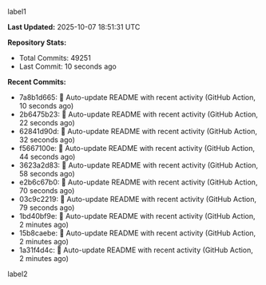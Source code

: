 
label1 
<!-- ACTIVITY_START -->
**Last Updated:** 2025-10-07 18:51:31 UTC

**Repository Stats:**
- Total Commits: 49251
- Last Commit: 10 seconds ago

**Recent Commits:**
- 7a8b1d665: 🤖 Auto-update README with recent activity (GitHub Action, 10 seconds ago)
- 2b6475b23: 🤖 Auto-update README with recent activity (GitHub Action, 22 seconds ago)
- 62841d90d: 🤖 Auto-update README with recent activity (GitHub Action, 32 seconds ago)
- f5667100e: 🤖 Auto-update README with recent activity (GitHub Action, 44 seconds ago)
- 3623a2d83: 🤖 Auto-update README with recent activity (GitHub Action, 58 seconds ago)
- e2b6c67b0: 🤖 Auto-update README with recent activity (GitHub Action, 70 seconds ago)
- 03c9c2219: 🤖 Auto-update README with recent activity (GitHub Action, 79 seconds ago)
- 1bd40bf9e: 🤖 Auto-update README with recent activity (GitHub Action, 2 minutes ago)
- 15b8caebe: 🤖 Auto-update README with recent activity (GitHub Action, 2 minutes ago)
- 1a31f4d4c: 🤖 Auto-update README with recent activity (GitHub Action, 2 minutes ago)
<!-- ACTIVITY_END -->

label2
